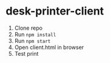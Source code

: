 # desk-printer-client

1. Clone repo
2. Run `npm install`
3. Run `npm start`
4. Open client.html in browser
5. Test print
